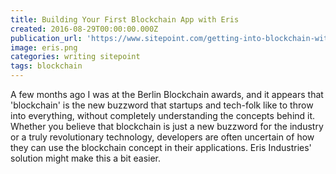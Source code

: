 ```yaml
---
title: Building Your First Blockchain App with Eris
created: 2016-08-29T00:00:00.000Z
publication_url: 'https://www.sitepoint.com/getting-into-blockchain-with-eris/'
image: eris.png
categories: writing sitepoint
tags: blockchain
---
```


A few months ago I was at the Berlin Blockchain awards, and it appears that 'blockchain' is the new buzzword that startups and tech-folk like to throw into everything, without completely understanding the concepts behind it. Whether you believe that blockchain is just a new buzzword for the industry or a truly revolutionary technology, developers are often uncertain of how they can use the blockchain concept in their applications. Eris Industries' solution might make this a bit easier.
